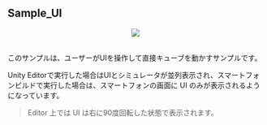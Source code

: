 
## Sample_UI

<div align="center">
<img src="/docs/res/samples/ui.gif">
</div>

<br>

このサンプルは、ユーザーがUIを操作して直接キューブを動かすサンプルです。

Unity Editorで実行した場合はUIとシミュレータが並列表示され、スマートフォンビルドで実行した場合は、スマートフォンの画面に UI のみが表示されるようになっています。

> Editor 上では UI は右に90度回転した状態で表示されます。
